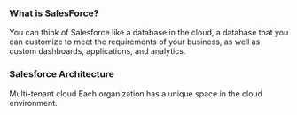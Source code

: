 ### What is SalesForce?

You can think of Salesforce like a database in the cloud, a database that you can customize to meet the requirements of your business, as well as custom dashboards, applications, and analytics. 

### Salesforce Architecture
Multi-tenant cloud
Each organization has a unique space in the cloud environment. 